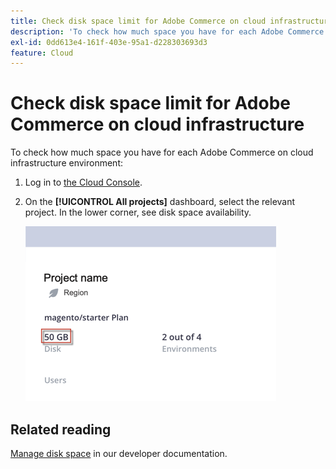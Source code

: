 ```yaml
---
title: Check disk space limit for Adobe Commerce on cloud infrastructure
description: 'To check how much space you have for each Adobe Commerce on cloud infrastructure environment:'
exl-id: 0dd613e4-161f-403e-95a1-d228303693d3
feature: Cloud
---
```

# Check disk space limit for Adobe Commerce on cloud infrastructure

To check how much space you have for each Adobe Commerce on cloud infrastructure environment:

1. Log in to [the Cloud Console](https://console.adobecommerce.com).
1. On the **[!UICONTROL All projects]** dashboard, select the relevant project. In the lower corner, see disk space availability.

   ![project_space.png](/help/how-to/general/assets/project_space.png) 

## Related reading

[Manage disk space](https://devdocs.magento.com/cloud/project/manage-disk-space.html) in our developer documentation.
